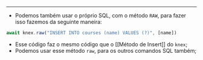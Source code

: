 ___
- Podemos também usar o próprio SQL, com o método `RAW`, para fazer isso fazemos da seguinte maneira:
```ts
await knex.raw("INSERT INTO courses (name) VALUES (?)", [name])
```
- Esse código faz o mesmo código que o  [[Método de Insert]] do `knex`;
- Podemos usar esse método `raw`, para os outros comandos SQL também;